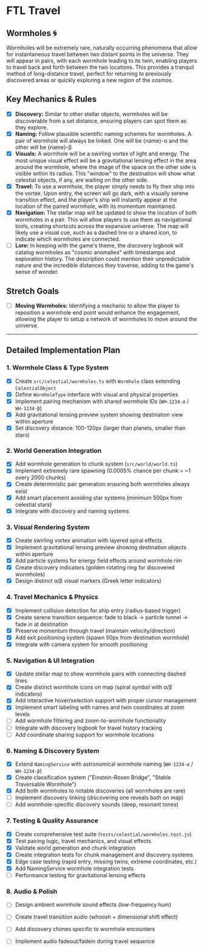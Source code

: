 # FTL Travel

## Wormholes 🌀
Wormholes will be extremely rare, naturally occurring phenomena that allow for instantaneous travel between two distant points in the universe. They will appear in pairs, with each wormhole leading to its twin, enabling players to travel back and forth between the two locations. This provides a tranquil method of long-distance travel, perfect for returning to previously discovered areas or quickly exploring a new region of the cosmos.

## Key Mechanics & Rules
- [x] **Discovery:** Similar to other stellar objects, wormholes will be discoverable from a set distance, ensuring players can spot them as they explore.
- [x] **Naming:** Follow plausible scientific naming schemes for wormholes.  A pair of wormhole will always be linked.  One will be {name}-α and the other will be {name}-β
- [x] **Visuals:** A wormhole will be a swirling vortex of light and energy. The most unique visual effect will be a gravitational lensing effect  in the area around the wormhole, where the image of the space on the other side is visible within its radius. This "window" to the destination will show what celestial objects, if any, are waiting on the other side.
- [x] **Travel:** To use a wormhole, the player simply needs to fly their ship into the vortex. Upon entry, the screen will go dark, with a visually serene transition effect, and the player's ship will instantly appear at the location of the paired wormhole, with its momentum maintained.
- [x] **Navigation:** The stellar map will be updated to show the location of both wormholes in a pair. This will allow players to use them as navigational tools, creating shortcuts across the expansive universe. The map will likely use a visual cue, such as a dashed line or a shared icon, to indicate which wormholes are connected.
- [ ] **Lore:** In keeping with the game's theme, the discovery logbook will catalog wormholes as "cosmic anomalies" with timestamps and exploration history. The description could mention their unpredictable nature and the incredible distances they traverse, adding to the game's sense of wonder.

## Stretch Goals
- [ ] **Moving Wormholes:** Identifying a mechanic to allow the player to reposition a wormhole end point would enhance the engagement, allowing the player to setup a network of wormholes to move around the universe.

---

## Detailed Implementation Plan

### 1. **Wormhole Class & Type System** 
- [x] Create `src/celestial/wormholes.ts` with `Wormhole` class extending `CelestialObject`
- [x] Define `WormholeType` interface with visual and physical properties
- [x] Implement pairing mechanism with shared wormhole IDs (`WH-1234-α` / `WH-1234-β`)
- [x] Add gravitational lensing preview system showing destination view within aperture
- [x] Set discovery distance: 100-120px (larger than planets, smaller than stars)

### 2. **World Generation Integration**
- [x] Add wormhole generation to chunk system (`src/world/world.ts`)
- [x] Implement extremely rare spawning (0.0005% chance per chunk = ~1 every 2000 chunks)
- [x] Create deterministic pair generation ensuring both wormholes always exist
- [x] Add smart placement avoiding star systems (minimum 500px from celestial stars)
- [x] Integrate with discovery and naming systems

### 3. **Visual Rendering System**
- [x] Create swirling vortex animation with layered spiral effects
- [x] Implement gravitational lensing preview showing destination objects within aperture
- [x] Add particle systems for energy field effects around wormhole rim
- [x] Create discovery indicators (golden rotating ring for discovered wormholes)
- [x] Design distinct α/β visual markers (Greek letter indicators)

### 4. **Travel Mechanics & Physics**
- [x] Implement collision detection for ship entry (radius-based trigger)
- [x] Create serene transition sequence: fade to black → particle tunnel → fade in at destination  
- [x] Preserve momentum through travel (maintain velocity/direction)
- [x] Add exit positioning system (spawn 50px from destination wormhole)
- [x] Integrate with camera system for smooth positioning

### 5. **Navigation & UI Integration**
- [x] Update stellar map to show wormhole pairs with connecting dashed lines
- [x] Create distinct wormhole icons on map (spiral symbol with α/β indicators)
- [x] Add interactive hover/selection support with proper cursor management
- [x] Implement smart labeling with names and twin coordinates at zoom levels
- [ ] Add wormhole filtering and zoom-to-wormhole functionality  
- [ ] Integrate with discovery logbook for travel history tracking
- [ ] Add coordinate sharing support for wormhole locations

### 6. **Naming & Discovery System**
- [x] Extend `NamingService` with astronomical wormhole naming (`WH-1234-α` / `WH-1234-β`)
- [x] Create classification system ("Einstein-Rosen Bridge", "Stable Traversable Wormhole")
- [x] Add both wormholes to notable discoveries (all wormholes are rare)
- [ ] Implement discovery linking (discovering one reveals both on map)
- [ ] Add wormhole-specific discovery sounds (deep, resonant tones)

### 7. **Testing & Quality Assurance**
- [x] Create comprehensive test suite (`tests/celestial/wormholes.test.js`)
- [x] Test pairing logic, travel mechanics, and visual effects
- [x] Validate world generation and chunk integration
- [x] Create integration tests for chunk management and discovery systems
- [x] Edge case testing (rapid entry, missing twins, extreme coordinates, etc.)
- [x] Add NamingService wormhole integration tests
- [ ] Performance testing for gravitational lensing effects

### 8. **Audio & Polish**
- [ ] Design ambient wormhole sound effects (low-frequency hum)
- [ ] Create travel transition audio (whoosh + dimensional shift effect)
- [ ] Add discovery chimes specific to wormhole encounters
- [ ] Implement audio fadeout/fadein during travel sequence

